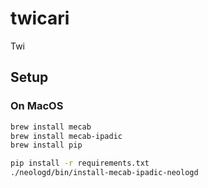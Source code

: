 # twicari
Twi

## Setup
### On MacOS
```bash
brew install mecab
brew install mecab-ipadic
brew install pip

pip install -r requirements.txt
./neologd/bin/install-mecab-ipadic-neologd 
```